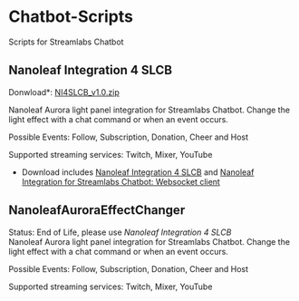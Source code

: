 # Chatbot-Scripts
Scripts for Streamlabs Chatbot

## Nanoleaf Integration 4 SLCB

Donwload*: [NI4SLCB_v1.0.zip](https://github.com/CyberHumi/Documents/raw/master/download/NI4SLCB_v1.0.zip)

Nanoleaf Aurora light panel integration for Streamlabs Chatbot. Change the light effect with a chat command or when an event occurs.

Possible Events: Follow, Subscription, Donation, Cheer and Host

Supported streaming services: Twitch, Mixer, YouTube

* Download includes [Nanoleaf Integration 4 SLCB](https://github.com/CyberHumi/Chatbot-Scripts) and [Nanoleaf Integration for Streamlabs Chatbot: Websocket client](https://github.com/CyberHumi/NI4SLCB)


## NanoleafAuroraEffectChanger
Status: End of Life, please use _Nanoleaf Integration 4 SLCB_ \
Nanoleaf Aurora light panel integration for Streamlabs Chatbot. Change the light effect with a chat command or when an event occurs.

Possible Events: Follow, Subscription, Donation, Cheer and Host

Supported streaming services: Twitch, Mixer, YouTube
